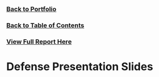 ### [Back to Portfolio](index.md)

### [Back to Table of Contents](seniorproject.md)

### [View Full Report Here](fullReport.md)

Defense Presentation Slides
====================
